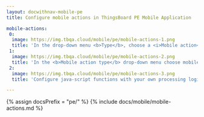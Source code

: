 ```yaml
---
layout: docwithnav-mobile-pe
title: Configure mobile actions in ThingsBoard PE Mobile Application

mobile-actions:
 0:
  image: https://img.tbqa.cloud/mobile/pe/mobile-actions-1.png
  title: 'In the drop-down menu <b>Type</b>, choose a <i>Mobile action</i> action type'
 1:
  image: https://img.tbqa.cloud/mobile/pe/mobile-actions-2.png
  title: 'In the <b>Mobile action type</b> drop-down menu choose mobile action type you want to set up'
 2:
  image: https://img.tbqa.cloud/mobile/pe/mobile-actions-3.png
  title: 'Configure java-script functions with your own processing logic depending on the selected mobile action type.<br>Use help buttons to open details about function definitions and examples.'

---
```


{% assign docsPrefix = "pe/" %}
{% include docs/mobile/mobile-actions.md %}
